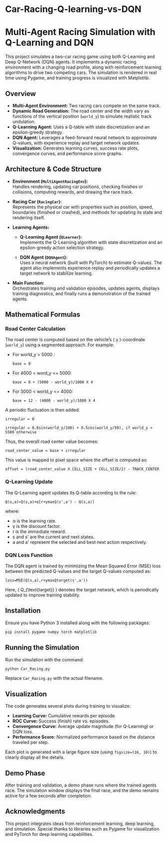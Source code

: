 # Car-Racing-Q-learning-vs-DQN

# Multi-Agent Racing Simulation with Q-Learning and DQN

This project simulates a two-car racing game using both Q-Learning and Deep Q-Network (DQN) agents. It implements a dynamic racing environment with a changing road profile, along with reinforcement learning algorithms to drive two competing cars. The simulation is rendered in real time using Pygame, and training progress is visualized with Matplotlib.

## Overview

- **Multi-Agent Environment:** Two racing cars compete on the same track.
- **Dynamic Road Generation:** The road center and the width vary as functions of the vertical position (`world_y`) to simulate realistic track undulation.
- **Q-Learning Agent:** Uses a Q-table with state discretization and an epsilon-greedy strategy.
- **DQN Agent:** Leverages a feed-forward neural network to approximate Q-values, with experience replay and target network updates.
- **Visualization:** Generates learning curves, success rate plots, convergence curves, and performance score graphs.

## Architecture & Code Structure

- **Environment (`MultiAgentRacingEnv`):**  
  Handles rendering, updating car positions, checking finishes or collisions, computing rewards, and drawing the race track.
  
- **Racing Car (`RacingCar`):**  
  Represents the physical car with properties such as position, speed, boundaries (finished or crashed), and methods for updating its state and rendering itself.
  
- **Learning Agents:**
  - **Q-Learning Agent (`QLearner`):**  
    Implements the Q-Learning algorithm with state discretization and an epsilon-greedy action selection strategy.
    
  - **DQN Agent (`DQNAgent`):**  
    Uses a neural network (built with PyTorch) to estimate Q-values. The agent also implements experience replay and periodically updates a target network to stabilize learning.
  
- **Main Function:**  
  Orchestrates training and validation episodes, updates agents, displays training diagnostics, and finally runs a demonstration of the trained agents.

## Mathematical Formulas

### Road Center Calculation

The road center is computed based on the vehicle’s \( y \)-coordinate (`world_y`) using a segmented approach. For example:

- For world_y > 5000 :

      base = 8

- For 4000 < word_y <= 5000:  

      base = 8 + (5000 - world_y)/1000 X 4


- For 3000 < world_y <= 4000:

      base = 12 - (4000 - world_y)/1000 X 4


A periodic fluctuation is then added:
  
    irregular = 0
 
    irregular = 0.8sin(world_y/100) + 0.5cos(world_y/50), if world_y > 5500 otherwise


Thus, the overall road center value becomes:
  
    road_center_value = base + irregular

This value is mapped to pixel space where the offset is computed as:

    offset = (road_center_value X CELL_SIZE + CELL_SIZE/2) - TRACK_CENTER

### Q-Learning Update

The Q-Learning agent updates its Q-table according to the rule:

    Q(s,a)←Q(s,a)+α[r+γmaxQ(s',a') - Q(s,a)]

where:
- α is the learning rate.
- γ is the discount factor.
- r is the immediate reward.
- s and s' are the current and next states.
- a and a' represent the selected and best next action respectively.

### DQN Loss Function

The DQN agent is trained by minimizing the Mean Squared Error (MSE) loss between the predicted Q-values and the target Q-values computed as:

    loss=MSE(Q(s,a),r+γmaxQtarget(s',a'))

Here, \( Q_{\text{target}} \) denotes the target network, which is periodically updated to improve training stability.

## Installation

Ensure you have Python 3 installed along with the following packages:

```bash
pip install pygame numpy torch matplotlib
```

## Running the Simulation

Run the simulation with the command:

```bash
python Car_Racing.py
```

Replace `Car_Racing.py` with the actual filename.

## Visualization

The code generates several plots during training to visualize:
- **Learning Curve:** Cumulative rewards per episode.
- **ROC Curve:** Success (finish) rate vs. episodes.
- **Convergence Curve:** Average update magnitude (for Q-Learning) or DQN loss.
- **Performance Score:** Normalized performance based on the distance traveled per step.

Each plot is generated with a large figure size (using `figsize=(16, 10)`) to clearly display all the details.

## Demo Phase

After training and validation, a demo phase runs where the trained agents race. The simulation window displays the final race, and the demo remains active for a few seconds after completion.

## Acknowledgments

This project integrates ideas from reinforcement learning, deep learning, and simulation. Special thanks to libraries such as Pygame for visualization and PyTorch for deep learning capabilities.

